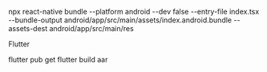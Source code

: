 npx react-native bundle --platform android --dev false --entry-file index.tsx --bundle-output android/app/src/main/assets/index.android.bundle --assets-dest android/app/src/main/res

Flutter

flutter pub get
flutter build aar